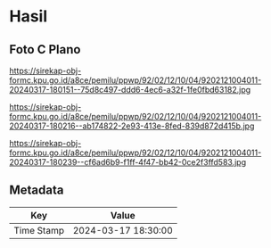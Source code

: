 # Hasil

## Foto C Plano

https://sirekap-obj-formc.kpu.go.id/a8ce/pemilu/ppwp/92/02/12/10/04/9202121004011-20240317-180151--75d8c497-ddd6-4ec6-a32f-1fe0fbd63182.jpg

https://sirekap-obj-formc.kpu.go.id/a8ce/pemilu/ppwp/92/02/12/10/04/9202121004011-20240317-180216--ab174822-2e93-413e-8fed-839d872d415b.jpg

https://sirekap-obj-formc.kpu.go.id/a8ce/pemilu/ppwp/92/02/12/10/04/9202121004011-20240317-180239--cf6ad6b9-f1ff-4f47-bb42-0ce2f3ffd583.jpg


## Metadata

| Key        | Value               |
| ---------- | ------------------- |
| Time Stamp | 2024-03-17 18:30:00 |



